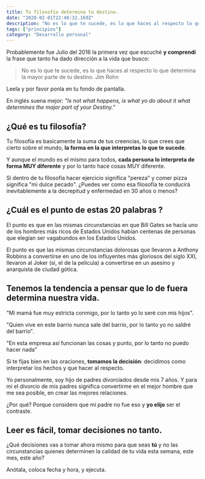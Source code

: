 ```yaml
---
title: Tu filosofía determina tu destino.
date: "2020-02-01T22:40:32.169Z"
description: "No es lo que te sucede, es lo que haces al respecto lo que determina la mayor parte de tu destino"
tags: ["principios"]
category: "Desarrollo personal"
---
```


Probablemente fue Julio del 2016 la primera vez que escuché **y comprendí** la frase que tanto ha dado dirección a la vida que busco:

> No es lo que te sucede, es lo que haces al respecto lo que determina la mayor parte de tu destino.
> Jim Rohn

Leela y por favor ponla en tu fondo de pantalla.

En inglés suena mejor: _"Is not what happens, is what yo do about it what determines the major part of your Destiny."_

## ¿Qué es tu filosofía?

Tu filosofía es basicamente la suma de tus creencias, lo que crees que cierto sobre el mundo, **la forma en la que interpretas lo que te sucede**.

Y aunque el mundo es el mismo para todos, **cada persona lo interpreta de forma MUY diferente** y por lo tanto hace cosas MUY diferente.

Si dentro de tu filosofía hacer ejercicio significa "pereza" y comer pizza significa "mi dulce pecado". ¿Puedes ver como esa filosofía te conducirá inevitablemente a la decrepitud y enfermedad en 30 años o menos?

## ¿Cuál es el punto de estas 20 palabras ?

El punto es que en las mismas circunstancias en que Bill Gates se hacía uno de los hombres más ricos de Estados Unidos habian centenas de personas que elegían ser vagabundos en los Estados Unidos.

El punto es que las mismas circunstancias dolorosas que llevaron a Anthony Robbins a convertirse en uno de los influyentes más gloriosos del siglo XXI, llevaron al Joker (si, el de la pelicula) a convertirse en un asesino y anarquista de ciudad gótica.

## Tenemos la tendencia a pensar que lo de fuera determina nuestra vida.

"Mi mamá fue muy estricta conmigo, por lo tanto yo lo seré con mis hijos".

"Quien vive en este barrio nunca sale del barrio, por lo tanto yo no saldré del barrio".

"En esta empresa así funcionan las cosas y punto, por lo tanto no puedo hacer nada"

Si te fijas bien en las oraciones, **tomamos la decisión**: decidimos como interpretar los hechos y que hacer al respecto.

Yo personalmente, soy hijo de padres divorciados desde mis 7 años. Y para mi el divorcio de mis padres significa convertirme en el mejor hombre que me sea posible, en crear las mejores relaciones.

¿Por qué? Porque considero que mi padre no fue eso y **yo elijo** ser el contraste.

## Leer es fácil, tomar decisiones no tanto.

¿Qué decisiones vas a tomar ahora mismo para que seas **tú** y no las circunstancias quienes determinen la calidad de tu vida esta semana, este mes, este año?

Anótala, coloca fecha y hora, y ejecuta.
